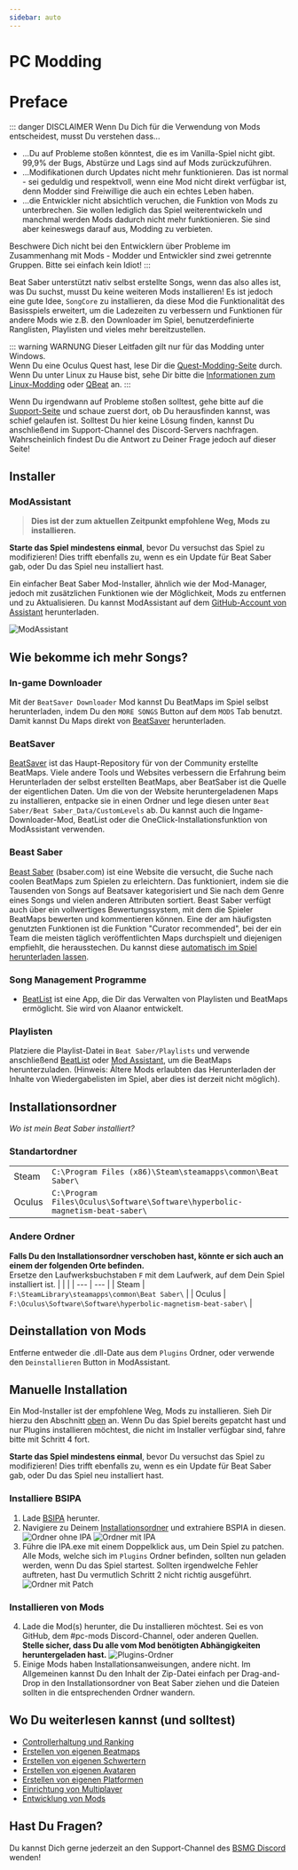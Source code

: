 ```yaml
---
sidebar: auto
---
```

# PC Modding
# Preface

::: danger DISCLAIMER
Wenn Du Dich für die Verwendung von Mods entscheidest, musst Du verstehen dass...
- ...Du auf Probleme stoßen könntest, die es im Vanilla-Spiel nicht gibt. 99,9% der Bugs, Abstürze und Lags sind auf Mods zurückzuführen.
- ...Modifikationen durch Updates nicht mehr funktionieren. Das ist normal - sei geduldig und respektvoll, wenn eine Mod nicht direkt verfügbar ist, denn Modder sind Freiwillige die auch ein echtes Leben haben.
- ...die Entwickler nicht absichtlich veruchen, die Funktion von Mods zu unterbrechen. Sie wollen lediglich das Spiel weiterentwickeln und manchmal werden Mods dadurch nicht mehr funktionieren. Sie sind aber keineswegs darauf aus, Modding zu verbieten.

Beschwere Dich nicht bei den Entwicklern über Probleme im Zusammenhang mit Mods - Modder und Entwickler sind zwei getrennte Gruppen. Bitte sei einfach kein Idiot!
:::

Beat Saber unterstützt nativ selbst erstellte Songs, wenn das also alles ist, was Du suchst, musst Du keine weiteren Mods installieren! Es ist jedoch eine gute Idee, `SongCore` zu installieren, da diese Mod die Funktionalität des Basisspiels erweitert, um die Ladezeiten zu verbessern und Funktionen für andere Mods wie z.B. den Downloader im Spiel, benutzerdefinierte Ranglisten, Playlisten und vieles mehr bereitzustellen.

::: warning WARNUNG
Dieser Leitfaden gilt nur für das Modding unter Windows.  
Wenn Du eine Oculus Quest hast, lese Dir die [Quest-Modding-Seite](./quest-modding.md) durch.  
Wenn Du unter Linux zu Hause bist, sehe Dir bitte die [Informationen zum Linux-Modding](./modding/linux.md) oder [QBeat](https://github.com/geefr/beatsaber-linux-goodies/blob/master/README.md) an.
:::

Wenn Du irgendwann auf Probleme stoßen solltest, gehe bitte auf die [Support-Seite](./support) und schaue zuerst dort, ob Du herausfinden kannst, was schief gelaufen ist. Solltest Du hier keine Lösung finden, kannst Du anschließend im Support-Channel des Discord-Servers nachfragen. Wahrscheinlich findest Du die Antwort zu Deiner Frage jedoch auf dieser Seite!

## Installer
### ModAssistant
> **Dies ist der zum aktuellen Zeitpunkt empfohlene Weg, Mods zu installieren.**

__**Starte das Spiel mindestens einmal**__, bevor Du versuchst das Spiel zu modifizieren! Dies trifft ebenfalls zu, wenn es ein Update für Beat Saber gab, oder Du das Spiel neu installiert hast. 

Ein einfacher Beat Saber Mod-Installer, ähnlich wie der Mod-Manager, jedoch mit zusätzlichen Funktionen wie der Möglichkeit, Mods zu entfernen und zu Aktualisieren. Du kannst ModAssistant auf dem [GitHub-Account von Assistant](https://github.com/Assistant/ModAssistant/releases/latest) herunterladen.

![ModAssistant](./images/beginners-guide/modassistant.png)

## Wie bekomme ich mehr Songs?
### In-game Downloader
Mit der `BeatSaver Downloader` Mod kannst Du BeatMaps im Spiel selbst herunterladen, indem Du den `MORE SONGS` Button auf dem `MODS` Tab benutzt. Damit kannst Du Maps direkt von [BeatSaver](https://beatsaver.com) herunterladen.

### BeatSaver
[BeatSaver](https://beatsaver.com) ist das Haupt-Repository für von der Community erstellte BeatMaps. Viele andere Tools und Websites verbessern die Erfahrung beim Herunterladen der selbst erstellten BeatMaps, aber BeatSaber ist die Quelle der eigentlichen Daten.
Um die von der Website heruntergeladenen Maps zu installieren, entpacke sie in einen Ordner und lege diesen unter `Beat Saber/Beat Saber_Data/CustomLevels` ab. Du kannst auch die Ingame-Downloader-Mod, BeatList oder die OneClick-Installationsfunktion von ModAssistant verwenden.

### Beast Saber
[Beast Saber](https://www.bsaber.com) (bsaber.com) ist eine Website die versucht, die Suche nach coolen BeatMaps zum Spielen zu erleichtern. Das funktioniert, indem sie die Tausenden von Songs auf Beatsaver kategorisiert und Sie nach dem Genre eines Songs und vielen anderen Attributen sortiert. Beast Saber verfügt auch über ein vollwertiges Bewertungssystem, mit dem die Spieler BeatMaps bewerten und kommentieren können. Eine der am häufigsten genutzten Funktionen ist die Funktion "Curator recommended", bei der ein Team die meisten täglich veröffentlichten Maps durchspielt und diejenigen empfiehlt, die herausstechen. Du kannst diese [automatisch im Spiel herunterladen lassen](https://bsaber.com/beatsync/).

### Song Management Programme
* [BeatList](https://github.com/Alaanor/beatlist) ist eine App, die Dir das Verwalten von Playlisten und BeatMaps ermöglicht. Sie wird von Alaanor entwickelt.

### Playlisten
Platziere die Playlist-Datei in `Beat Saber/Playlists` und verwende anschließend [BeatList](https://github.com/Alaanor/beatlist) oder [Mod Assistant](https://github.com/Assistant/ModAssistant), um die BeatMaps herunterzuladen. (Hinweis: Ältere Mods erlaubten das Herunterladen der Inhalte von Wiedergabelisten im Spiel, aber dies ist derzeit nicht möglich).

## Installationsordner
_Wo ist mein Beat Saber installiert?_

### Standartordner
|  |  |
| --- | --- |
| Steam | `C:\Program Files (x86)\Steam\steamapps\common\Beat Saber\` |
| Oculus | `C:\Program Files\Oculus\Software\Software\hyperbolic-magnetism-beat-saber\` |

### Andere Ordner
**Falls Du den Installationsordner verschoben hast, könnte er sich auch an einem der folgenden Orte befinden.**  
Ersetze den Laufwerksbuchstaben `F` mit dem Laufwerk, auf dem Dein Spiel installiert ist.
|  |  |
| --- | --- |
| Steam | `F:\SteamLibrary\steamapps\common\Beat Saber\` |
| Oculus | `F:\Oculus\Software\Software\hyperbolic-magnetism-beat-saber\` |

## Deinstallation von Mods
Entferne entweder die .dll-Date aus dem `Plugins` Ordner, oder verwende den `Deinstallieren` Button in ModAssistant.

## Manuelle Installation
Ein Mod-Installer ist der empfohlene Weg, Mods zu installieren. Sieh Dir hierzu den Abschnitt [oben](#installers) an. Wenn Du das Spiel bereits gepatcht hast und nur Plugins installieren möchtest, die nicht im Installer verfügbar sind, fahre bitte mit Schritt 4 fort.

__**Starte das Spiel mindestens einmal**__, bevor Du versuchst das Spiel zu modifizieren! Dies trifft ebenfalls zu, wenn es ein Update für Beat Saber gab, oder Du das Spiel neu installiert hast. 
### Installiere BSIPA 
1. Lade [BSIPA](https://github.com/beat-saber-modding-group/BeatSaber-IPA-Reloaded/releases) herunter.
2. Navigiere zu Deinem [Installationsordner](#install-folder) und extrahiere BSPIA in diesen.
![Ordner ohne IPA](./images/beginners-guide/directory-clean.png "Ordner ohne IPA")
![Ordner mit IPA](./images/beginners-guide/directory-ipa.png "Ordner mit IPA")
3. Führe die IPA.exe mit einem Doppelklick aus, um Dein Spiel zu patchen. Alle Mods, welche sich im `Plugins` Ordner befinden, sollten nun geladen werden, wenn Du das Spiel startest. Sollten irgendwelche Fehler auftreten, hast Du vermutlich Schritt 2 nicht richtig ausgeführt.
![Ordner mit Patch](./images/beginners-guide/directory-patched.png "Ordner mit Patch")

### Installieren von Mods
4. Lade die Mod(s) herunter, die Du installieren möchtest. Sei es von GitHub, dem #pc-mods Discord-Channel, oder anderen Quellen.  
**Stelle sicher, dass Du alle vom Mod benötigten Abhängigkeiten heruntergeladen hast.**
![Plugins-Ordner](./images/beginners-guide/directory-plugins.png "Plugins-Ordner")
5. Einige Mods haben Installationsanweisungen, andere nicht. Im Allgemeinen kannst Du den Inhalt der Zip-Datei einfach per Drag-and-Drop in den Installationsordner von Beat Saber ziehen und die Dateien sollten in die entsprechenden Ordner wandern. 


## Wo Du weiterlesen kannst (und solltest)
* [Controllerhaltung und Ranking](./grips-and-tricks.md)
* [Erstellen von eigenen Beatmaps](./mapping/)
* [Erstellen von eigenen Schwertern](./models/custom-sabers.md)
* [Erstellen von eigenen Avataren](./models/custom-avatars.md)
* [Erstellen von eigenen Platformen](./models/custom-platforms.md)
* [Einrichtung von Multiplayer](https://bs.assistant.moe/Multiplayer/)
* [Entwicklung von Mods](./modding/)

## Hast Du Fragen?
Du kannst Dich gerne jederzeit an den Support-Channel des [BSMG Discord](https://discord.gg/beatsabermods) wenden!
